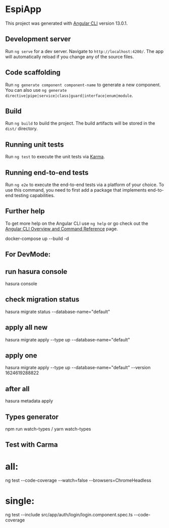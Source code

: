 # EspiApp
 

This project was generated with [Angular CLI](https://github.com/angular/angular-cli) version 13.0.1.

## Development server

Run `ng serve` for a dev server. Navigate to `http://localhost:4200/`. The app will automatically reload if you change any of the source files.

## Code scaffolding

Run `ng generate component component-name` to generate a new component. You can also use `ng generate directive|pipe|service|class|guard|interface|enum|module`.

## Build

Run `ng build` to build the project. The build artifacts will be stored in the `dist/` directory.

## Running unit tests

Run `ng test` to execute the unit tests via [Karma](https://karma-runner.github.io).

## Running end-to-end tests

Run `ng e2e` to execute the end-to-end tests via a platform of your choice. To use this command, you need to first add a package that implements end-to-end testing capabilities.

## Further help

To get more help on the Angular CLI use `ng help` or go check out the [Angular CLI Overview and Command Reference](https://angular.io/cli) page.


docker-compose up --build -d

## For DevMode:

## run hasura console
hasura console
## check migration status 
hasura migrate status --database-name="default"
## apply all new
hasura migrate apply --type up --database-name="default"
## apply one
hasura migrate apply --type up --database-name="default" --version 1624619288822
## after all
hasura metadata apply 
## Types generator
npm run watch-types / yarn watch-types

## Test with Carma
# all:
ng test --code-coverage --watch=false --browsers=ChromeHeadless
# single:
ng test --include src/app/auth/login/login.component.spec.ts --code-coverage

